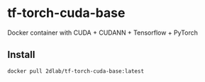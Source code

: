 # tf-torch-cuda-base
Docker container with CUDA + CUDANN + Tensorflow + PyTorch
## Install 
`docker pull 2dlab/tf-torch-cuda-base:latest`
